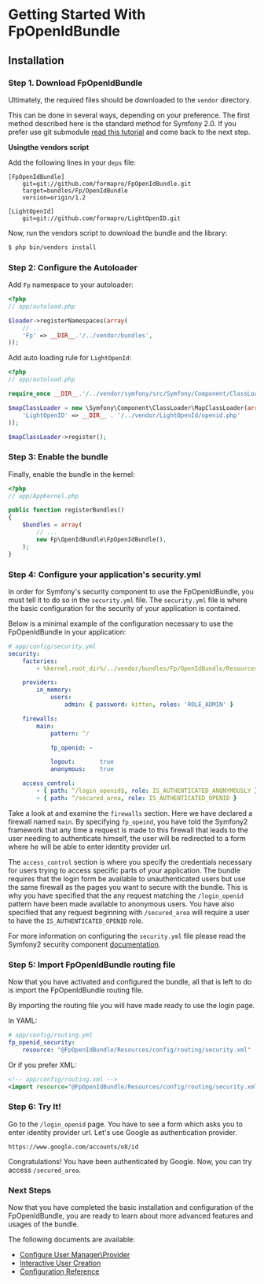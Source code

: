 Getting Started With FpOpenIdBundle
===================================

## Installation

### Step 1. Download FpOpenIdBundle

Ultimately, the required files should be downloaded to the `vendor` directory.

This can be done in several ways, depending on your preference. The first method described here is the standard method for Symfony 2.0.
If you prefer use git submodule [read this tutorial](install_as_git_submodules.md) and come back to the next step.

**Usingthe vendors script**

Add the following lines in your `deps` file:

```
[FpOpenIdBundle]
    git=git://github.com/formapro/FpOpenIdBundle.git
    target=bundles/Fp/OpenIdBundle
    version=origin/1.2

[LightOpenId]
    git=git://github.com/formapro/LightOpenID.git
```

Now, run the vendors script to download the bundle and the library:

```bash
$ php bin/vendors install
```

### Step 2: Configure the Autoloader

Add `Fp` namespace to your autoloader:

```php
<?php
// app/autoload.php

$loader->registerNamespaces(array(
    // ...
    'Fp' => __DIR__.'/../vendor/bundles',
));

```

Add auto loading rule for `LightOpenId`:
```php
<?php
// app/autoload.php

require_once __DIR__.'/../vendor/symfony/src/Symfony/Component/ClassLoader/MapClassLoader.php';

$mapClassLoader = new \Symfony\Component\ClassLoader\MapClassLoader(array(
    'LightOpenID' => __DIR__ . '/../vendor/LightOpenId/openid.php'
));

$mapClassLoader->register();

```

### Step 3: Enable the bundle

Finally, enable the bundle in the kernel:

``` php
<?php
// app/AppKernel.php

public function registerBundles()
{
    $bundles = array(
        // ...
        new Fp\OpenIdBundle\FpOpenIdBundle(),
    );
}
```

### Step 4: Configure your application's security.yml

In order for Symfony's security component to use the FpOpenIdBundle, you must
tell it to do so in the `security.yml` file. The `security.yml` file is where the
basic configuration for the security of your application is contained.

Below is a minimal example of the configuration necessary to use the FpOpenIdBundle
in your application:

``` yaml
# app/config/security.yml
security:
    factories:
        - %kernel.root_dir%/../vendor/bundles/Fp/OpenIdBundle/Resources/config/security_factories.xml

    providers:
        in_memory:
            users:
                admin: { password: kitten, roles: 'ROLE_ADMIN' }

    firewalls:
        main:
            pattern: ^/

            fp_openid: ~

            logout:       true
            anonymous:    true

    access_control:
        - { path: ^/login_openid$, role: IS_AUTHENTICATED_ANONYMOUSLY }
        - { path: ^/secured_area, role: IS_AUTHENTICATED_OPENID }
```

Take a look at and examine the `firewalls` section. Here we have declared a
firewall named `main`. By specifying `fp_opeind`, you have told the Symfony2
framework that any time a request is made to this firewall that leads to the
user needing to authenticate himself, the user will be redirected to a form
where he will be able to enter identity provider url.

The `access_control` section is where you specify the credentials necessary for
users trying to access specific parts of your application. The bundle requires
that the login form be available to unauthenticated users but use the same firewall as
the pages you want to secure with the bundle. This is why you have specified that
the any request matching the `/login_openid` pattern have been made available to anonymous users.
You have also specified that any request beginning with `/secured_area` will require
a user to have the `IS_AUTHENTICATED_OPENID` role.

For more information on configuring the `security.yml` file please read the Symfony2
security component [documentation](http://symfony.com/doc/current/book/security.html).

### Step 5: Import FpOpenIdBundle routing file

Now that you have activated and configured the bundle, all that is left to do is
import the FpOpenIdBundle routing file.

By importing the routing file you will have made ready to use the login page.

In YAML:

``` yaml
# app/config/routing.yml
fp_openid_security:
    resource: "@FpOpenIdBundle/Resources/config/routing/security.xml"

```

Or if you prefer XML:

``` xml
<!-- app/config/routing.xml -->
<import resource="@FpOpenIdBundle/Resources/config/routing/security.xml"/>
```

### Step 6: Try It!

Go to the `/login_openid` page. You have to see a form which asks you to enter identity provider url. Let's use Google as authentication provider.

```
https://www.google.com/accounts/o8/id
```

Congratulations! You have been authenticated by Google. Now, you can try access `/secured_area`.

### Next Steps

Now that you have completed the basic installation and configuration of the
FpOpenIdBundle, you are ready to learn about more advanced features and usages
of the bundle.

The following documents are available:

- [Configure User Manager\Provider](configure_user_manager.md)
- [Interactive User Creation](interactive_user_creation.md)
- [Configuration Reference](configuration_reference.md)